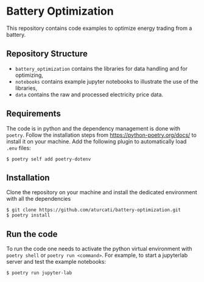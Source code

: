 # Battery Optimization
This repository contains code examples to optimize energy trading from a battery.

## Repository Structure
- `battery_optimization` contains the libraries for data handling and for optimizing,
- `notebooks` contains example jupyter notebooks to illustrate the use of the libraries,
- `data` contains the raw and processed electricity price data.

## Requirements
The code is in python and the dependency management is done with `poetry`. Follow the installation steps
from https://python-poetry.org/docs/ to install it on your machine.
Add the following plugin to automatically load `.env` files:
```shell
$ poetry self add poetry-dotenv
```

## Installation
Clone the repository on your machine and install the dedicated environment with all the dependencies
```shell
$ git clone https://github.com/aturcati/battery-optimization.git
$ poetry install
```

## Run the code
To run the code one needs to activate the python virtual environment with `poetry shell` or `poetry run <command>`.
For example, to start a jupyterlab server and test the example notebooks:
```shell
$ poetry run jupyter-lab
```
